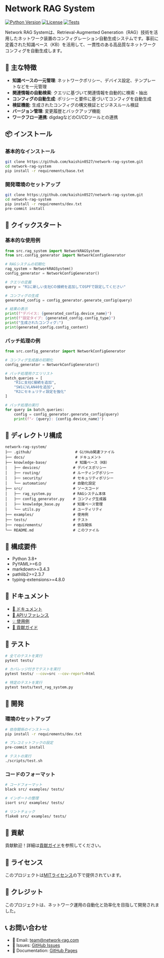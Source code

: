 # Network RAG System

[![Python Version](https://img.shields.io/badge/python-3.8+-blue.svg)](https://python.org)
[![License](https://img.shields.io/badge/license-MIT-green.svg)](LICENSE)
[![Tests](https://img.shields.io/badge/tests-passing-brightgreen.svg)](tests/)

Network RAG Systemは、Retrieval-Augmented Generation（RAG）技術を活用したネットワーク装置のコンフィグレーション自動生成システムです。事前に定義された知識ベース（KB）を活用して、一貫性のある高品質なネットワークコンフィグを自動生成します。

## 🚀 主な特徴

- **知識ベースの一元管理**: ネットワークポリシー、デバイス設定、テンプレートなどを一元管理
- **関連情報の自動検索**: クエリに基づいて関連情報を自動的に検索・抽出
- **コンフィグの自動生成**: ポリシーと要件に基づいてコンフィグを自動生成
- **検証機能**: 生成されたコンフィグの構文検証とビジネスルール検証
- **バージョン管理**: 変更履歴とバックアップ機能
- **ワークフロー連携**: digdagなどのCI/CDツールとの連携

## 📦 インストール

### 基本的なインストール
```bash
git clone https://github.com/kaishin0527/network-rag-system.git
cd network-rag-system
pip install -r requirements/base.txt
```

### 開発環境のセットアップ
```bash
git clone https://github.com/kaishin0527/network-rag-system.git
cd network-rag-system
pip install -r requirements/dev.txt
pre-commit install
```

## 🚀 クイックスタート

### 基本的な使用例
```python
from src.rag_system import NetworkRAGSystem
from src.config_generator import NetworkConfigGenerator

# RAGシステムの初期化
rag_system = NetworkRAGSystem()
config_generator = NetworkConfigGenerator()

# クエリの定義
query = "R1に新しい支社Cの接続を追加してOSPFで設定してください"

# コンフィグの生成
generated_config = config_generator.generate_config(query)

# 結果の表示
print(f"デバイス: {generated_config.device_name}")
print(f"設定タイプ: {generated_config.config_type}")
print("生成されたコンフィグ:")
print(generated_config.config_content)
```

### バッチ処理の例
```python
from src.config_generator import NetworkConfigGenerator

# コンフィグ生成器の初期化
config_generator = NetworkConfigGenerator()

# バッチ処理用クエリリスト
batch_queries = [
    "R1に支社C接続を追加",
    "SW1にVLAN40を追加",
    "R2にセキュリティ設定を強化"
]

# バッチ処理の実行
for query in batch_queries:
    config = config_generator.generate_config(query)
    print(f"✓ {query}: {config.device_name}")
```

## 📁 ディレクトリ構成

```
network-rag-system/
├── .github/                    # GitHub関連ファイル
├── docs/                       # ドキュメント
├── knowledge-base/             # 知識ベース（KB）
│   ├── devices/               # デバイスポリシー
│   ├── routing/               # ルーティングポリシー
│   ├── security/              # セキュリティポリシー
│   └── automation/            # 自動化設定
├── src/                       # ソースコード
│   ├── rag_system.py          # RAGシステム本体
│   ├── config_generator.py    # コンフィグ生成器
│   ├── knowledge_base.py      # 知識ベース管理
│   └── utils.py               # ユーティリティ
├── examples/                  # 使用例
├── tests/                     # テスト
├── requirements/              # 依存関係
└── README.md                  # このファイル
```

## 🔧 構成要件

- Python 3.8+
- PyYAML>=6.0
- markdown>=3.4.3
- pathlib2>=2.3.7
- typing-extensions>=4.8.0

## 📖 ドキュメント

- [📖 ドキュメント](docs/README.md)
- [🔌 APIリファレンス](docs/API.md)
- [💡 使用例](docs/EXAMPLES.md)
- [🤝 貢献ガイド](docs/CONTRIBUTING.md)

## 🧪 テスト

```bash
# 全てのテストを実行
pytest tests/

# カバレッジ付きでテストを実行
pytest tests/ --cov=src --cov-report=html

# 特定のテストを実行
pytest tests/test_rag_system.py
```

## 🚀 開発

### 環境のセットアップ
```bash
# 依存関係のインストール
pip install -r requirements/dev.txt

# プレコミットフックの設定
pre-commit install

# テストの実行
./scripts/test.sh
```

### コードのフォーマット
```bash
# コードフォーマット
black src/ examples/ tests/

# インポートの整理
isort src/ examples/ tests/

# リントチェック
flake8 src/ examples/ tests/
```

## 🤝 貢献

貢献歓迎！詳細は[貢献ガイド](docs/CONTRIBUTING.md)を参照してください。

## 📄 ライセンス

このプロジェクトは[MITライセンス](LICENSE)の下で提供されています。

## 🙏 クレジット

このプロジェクトは、ネットワーク運用の自動化と効率化を目指して開発されました。

## 📞 お問い合わせ

- 📧 Email: team@network-rag.com
- 🐛 Issues: [GitHub Issues](https://github.com/kaishin0527/network-rag-system/issues)
- 📖 Documentation: [GitHub Pages](https://kaishin0527.github.io/network-rag-system)
